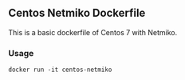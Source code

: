 ## Centos Netmiko Dockerfile


This is a basic dockerfile of Centos 7 with Netmiko.


### Usage

    docker run -it centos-netmiko
